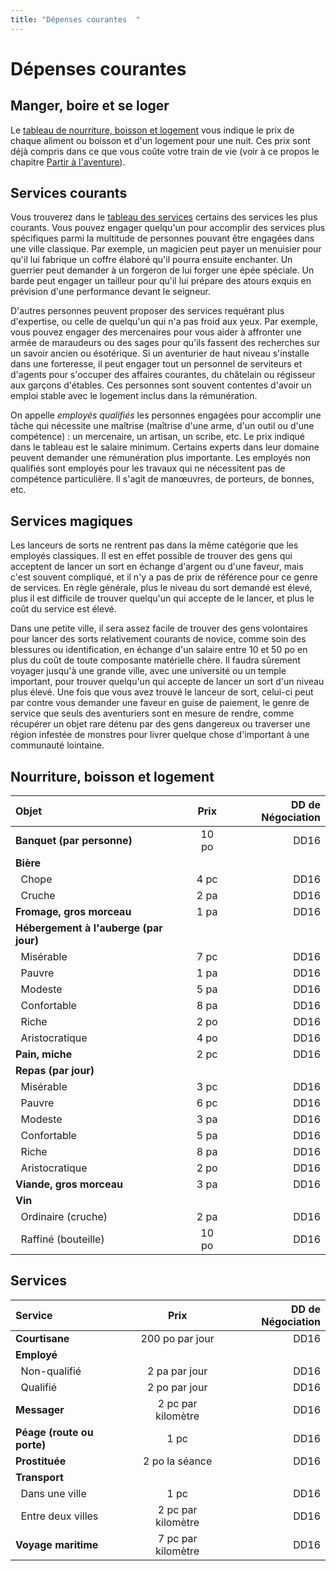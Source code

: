 ```yaml
---
title: "Dépenses courantes  "
---
```

# Dépenses courantes
## Manger, boire et se loger
Le [tableau de nourriture, boisson et logement](#nourriture-boisson-et-logement) vous indique le prix de chaque aliment ou boisson et d'un logement pour une nuit. Ces prix sont déjà compris dans ce que vous coûte votre train de vie (voir à ce propos le chapitre [Partir à l'aventure](/partir-a-l-aventure/)).

## Services courants
Vous trouverez dans le [tableau des services](#services) certains des services les plus courants. Vous pouvez engager quelqu'un pour accomplir des services plus spécifiques parmi la multitude de personnes pouvant être engagées dans une ville classique. Par exemple, un magicien peut payer un menuisier pour qu'il lui fabrique un coffre élaboré qu'il pourra ensuite enchanter. Un guerrier peut demander à un forgeron de lui forger une épée spéciale. Un barde peut engager un tailleur pour qu'il lui prépare des atours exquis en prévision d'une performance devant le seigneur.

D'autres personnes peuvent proposer des services requérant plus d'expertise, ou celle de quelqu'un qui n'a pas froid aux yeux. Par exemple, vous pouvez engager des mercenaires pour vous aider à affronter une armée de maraudeurs ou des sages pour qu'ils fassent des recherches sur un savoir ancien ou ésotérique. Si un aventurier de haut niveau s'installe dans une forteresse, il peut engager tout un personnel de serviteurs et d'agents pour s'occuper des affaires courantes, du châtelain ou régisseur aux garçons d'étables. Ces personnes sont souvent contentes d'avoir un emploi stable avec le logement inclus dans la rémunération.

On appelle _employés qualifiés_ les personnes engagées pour accomplir une tâche qui nécessite une maîtrise (maîtrise d'une arme, d'un outil ou d'une compétence) : un mercenaire, un artisan, un scribe, etc. Le prix indiqué dans le tableau est le salaire minimum. Certains experts dans leur domaine peuvent demander une rémunération plus importante. Les employés non qualifiés sont employés pour les travaux qui ne nécessitent pas de compétence particulière. Il s'agit de manœuvres, de porteurs, de bonnes, etc.

## Services magiques
Les lanceurs de sorts ne rentrent pas dans la même catégorie que les employés classiques. Il est en effet possible de trouver des gens qui acceptent de lancer un sort en échange d'argent ou d'une faveur, mais c'est souvent compliqué, et il n'y a pas de prix de référence pour ce genre de services. En règle générale, plus le niveau du sort demandé est élevé, plus il est difficile de trouver quelqu'un qui accepte de le lancer, et plus le coût du service est élevé.

Dans une petite ville, il sera assez facile de trouver des gens volontaires pour lancer des sorts relativement courants de novice, comme soin des blessures ou identification, en échange d'un salaire entre 10 et 50 po en plus du coût de toute composante matérielle chère. Il faudra sûrement voyager jusqu'à une grande ville, avec une université ou un temple important, pour trouver quelqu'un qui accepte de lancer un sort d'un niveau plus élevé. Une fois que vous avez trouvé le lanceur de sort, celui-ci peut par contre vous demander une faveur en guise de paiement, le genre de service que seuls des aventuriers sont en mesure de rendre, comme récupérer un objet rare détenu par des gens dangereux ou traverser une région infestée de monstres pour livrer quelque chose d'important à une communauté lointaine.

## Nourriture, boisson et logement

| Objet | Prix |DD de Négociation|
|:-|:-:|-:|
| **Banquet (par personne)** | 10 po |DD16|
| **Bière** | | |
| &nbsp;&nbsp;Chope | 4 pc |DD16|
| &nbsp;&nbsp;Cruche | 2 pa |DD16|
| **Fromage, gros morceau** | 1 pa |DD16|
| **Hébergement à l'auberge (par jour)** | | |
| &nbsp;&nbsp;Misérable | 7 pc |DD16|
| &nbsp;&nbsp;Pauvre | 1 pa |DD16|
| &nbsp;&nbsp;Modeste | 5 pa |DD16|
| &nbsp;&nbsp;Confortable | 8 pa |DD16|
| &nbsp;&nbsp;Riche | 2 po |DD16|
| &nbsp;&nbsp;Aristocratique | 4 po |DD16|
| **Pain, miche** | 2 pc |DD16|
| **Repas (par jour)** | | |
| &nbsp;&nbsp;Misérable | 3 pc |DD16|
| &nbsp;&nbsp;Pauvre | 6 pc |DD16|
| &nbsp;&nbsp;Modeste | 3 pa |DD16|
| &nbsp;&nbsp;Confortable | 5 pa |DD16|
| &nbsp;&nbsp;Riche | 8 pa |DD16|
| &nbsp;&nbsp;Aristocratique | 2 po |DD16|
| **Viande, gros morceau** | 3 pa |DD16|
| **Vin** | | |
| &nbsp;&nbsp;Ordinaire (cruche) | 2 pa |DD16|
| &nbsp;&nbsp;Raffiné (bouteille) | 10 po |DD16|

## Services

| Service | Prix |DD de Négociation|
|:-|:-:|-:|
| **Courtisane** | 200 po par jour|DD16|
| **Employé** | | |
| &nbsp;&nbsp;Non-qualifié | 2 pa par jour |DD16|
| &nbsp;&nbsp;Qualifié | 2 po par jour |DD16|
| **Messager** | 2 pc par kilomètre |DD16|
| **Péage (route ou porte)** | 1 pc |DD16|
| **Prostituée** | 2 po la séance|DD16|
| **Transport** | | |
| &nbsp;&nbsp;Dans une ville | 1 pc |DD16|
| &nbsp;&nbsp;Entre deux villes | 2 pc par kilomètre |DD16|
| **Voyage maritime** | 7 pc par kilomètre |DD16|
